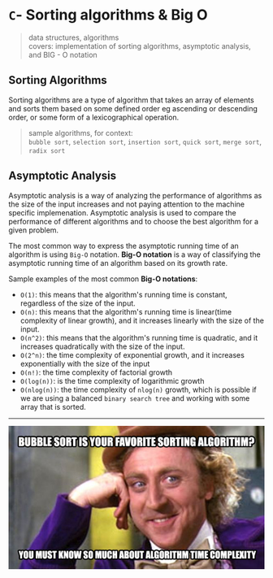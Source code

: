 # `C`- Sorting algorithms & Big O

> data structures, algorithms <br/>
> covers: implementation of sorting algorithms, asymptotic analysis, and BIG - O notation

## Sorting Algorithms
Sorting algorithms are a type of algorithm that takes an array of elements and sorts them based on some defined order eg ascending or descending order, or some form of a lexicographical operation.

> sample algorithms, for context: <br/>`bubble sort`, `selection sort`, `insertion sort`, `quick sort`, `merge sort`, `radix sort`


## Asymptotic Analysis
Asymptotic analysis is a way of analyzing the performance of algorithms as the size of the input increases and not paying attention to the machine specific implemenation. Asymptotic analysis is used to compare the performance of different algorithms and to choose the best algorithm for a given problem.

The most common way to express the asymptotic running time of an algorithm is using `Big-O` notation. **Big-O notation** is a way of classifying the asymptotic running time of an algorithm based on its growth rate.

Sample examples of the most common **Big-O notations**:

- `O(1)`: this means that the algorithm's running time is constant, regardless of the size of the input.
- `O(n)`: this means that the algorithm's running time is linear(time complexity of linear growth), and it increases linearly with the size of the input.
- `O(n^2)`: this means that the algorithm's running time is quadratic, and it increases quadratically with the size of the input.
- `O(2^n)`: the time complexity of exponential growth, and it increases exponentially with the size of the input
- `O(n!)`: the time complexity of factorial growth
- `O(log(n))`:  is the time complexity of logarithmic growth
- `O(nlog(n))`: the time complexity of `nlog(n)` growth, which is possible if we are using a balanced `binary search tree` and working with some array that is sorted.

---
![meme :)](./img/willy-wonka.png)
